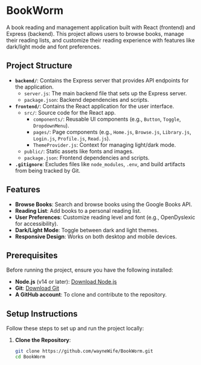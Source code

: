 # BookWorm

A book reading and management application built with React (frontend) and Express (backend). This project allows users to browse books, manage their reading lists, and customize their reading experience with features like dark/light mode and font preferences.

## Project Structure

- **`backend/`**: Contains the Express server that provides API endpoints for the application.
  - `server.js`: The main backend file that sets up the Express server.
  - `package.json`: Backend dependencies and scripts.
- **`frontend/`**: Contains the React application for the user interface.
  - `src/`: Source code for the React app.
    - `components/`: Reusable UI components (e.g., `Button`, `Toggle`, `DropdownMenu`).
    - `pages/`: Page components (e.g., `Home.js`, `Browse.js`, `Library.js`, `Login.js`, `Profile.js`, `Read.js`).
    - `ThemeProvider.js`: Context for managing light/dark mode.
  - `public/`: Static assets like fonts and images.
  - `package.json`: Frontend dependencies and scripts.
- **`.gitignore`**: Excludes files like `node_modules`, `.env`, and build artifacts from being tracked by Git.

## Features

- **Browse Books**: Search and browse books using the Google Books API.
- **Reading List**: Add books to a personal reading list.
- **User Preferences**: Customize reading level and font (e.g., OpenDyslexic for accessibility).
- **Dark/Light Mode**: Toggle between dark and light themes.
- **Responsive Design**: Works on both desktop and mobile devices.

## Prerequisites

Before running the project, ensure you have the following installed:

- **Node.js** (v14 or later): [Download Node.js](https://nodejs.org/)
- **Git**: [Download Git](https://git-scm.com/downloads)
- **A GitHub account**: To clone and contribute to the repository.

## Setup Instructions

Follow these steps to set up and run the project locally:

1. **Clone the Repository**:
   ```bash
   git clone https://github.com/wayneWife/BookWorm.git
   cd BookWorm
